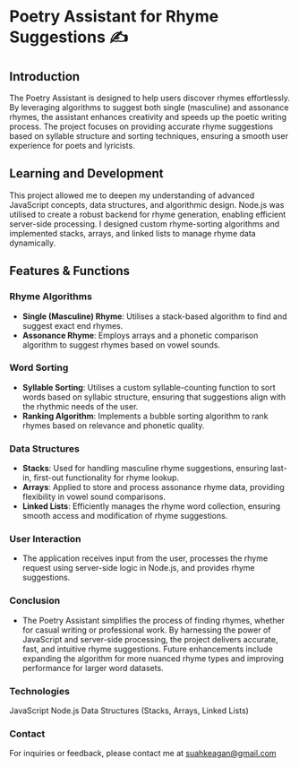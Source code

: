 # Poetry Assistant for Rhyme Suggestions ✍️

## Introduction
The Poetry Assistant is designed to help users discover rhymes effortlessly. By leveraging algorithms to suggest both single (masculine) and assonance rhymes, the assistant enhances creativity and speeds up the poetic writing process. The project focuses on providing accurate rhyme suggestions based on syllable structure and sorting techniques, ensuring a smooth user experience for poets and lyricists.

## Learning and Development
This project allowed me to deepen my understanding of advanced JavaScript concepts, data structures, and algorithmic design. Node.js was utilised to create a robust backend for rhyme generation, enabling efficient server-side processing. I designed custom rhyme-sorting algorithms and implemented stacks, arrays, and linked lists to manage rhyme data dynamically.

## Features & Functions
### Rhyme Algorithms
- **Single (Masculine) Rhyme**: Utilises a stack-based algorithm to find and suggest exact end rhymes.
- **Assonance Rhyme**: Employs arrays and a phonetic comparison algorithm to suggest rhymes based on vowel sounds.

### Word Sorting
- **Syllable Sorting**: Utilises a custom syllable-counting function to sort words based on syllabic structure, ensuring that suggestions align with the rhythmic needs of the user.
- **Ranking Algorithm**: Implements a bubble sorting algorithm to rank rhymes based on relevance and phonetic quality.

### Data Structures
- **Stacks**: Used for handling masculine rhyme suggestions, ensuring last-in, first-out functionality for rhyme lookup.
- **Arrays**: Applied to store and process assonance rhyme data, providing flexibility in vowel sound comparisons.
- **Linked Lists**: Efficiently manages the rhyme word collection, ensuring smooth access and modification of rhyme suggestions.

### User Interaction
- The application receives input from the user, processes the rhyme request using server-side logic in Node.js, and provides rhyme suggestions.

### Conclusion
- The Poetry Assistant simplifies the process of finding rhymes, whether for casual writing or professional work. By harnessing the power of JavaScript and server-side processing, the project delivers accurate, fast, and intuitive rhyme suggestions. Future enhancements include expanding the algorithm for more nuanced rhyme types and improving performance for larger word datasets.

### Technologies
JavaScript
Node.js
Data Structures (Stacks, Arrays, Linked Lists)

### Contact
For inquiries or feedback, please contact me at suahkeagan@gmail.com

